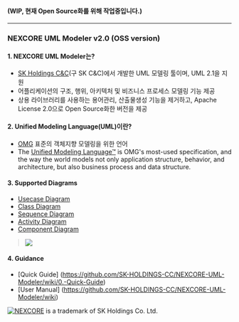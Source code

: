 #### (WIP, 현재 Open Source화를 위해 작업중입니다.)
---
### NEXCORE UML Modeler v2.0 (OSS version)

#### 1. NEXCORE UML Modeler는? 

* [SK Holdings C&C](http://cc.sk.com/)(구 SK C&C)에서 개발한 UML 모델링 툴이며, UML 2.1을 지원
* 어플리케이션의 구조, 행위, 아키텍처 및 비즈니스 프로세스 모델링 기능  제공
* 상용 라이브러리를 사용하는 용어관리, 산출물생성 기능을 제거하고, Apache License 2.0으로 Open Source화한 버전을 제공

#### 2. Unified Modeling Language(UML)이란?

* [OMG](http://www.omg.org/) 표준의 객체지향 모델링을 위한 언어
* The [Unified Modeling Language™](http://www.uml.org/) is OMG's most-used specification, and the way the world models not only application structure, behavior, and architecture, but also business process and data structure.  

#### 3. Supported Diagrams 

* [Usecase Diagram](https://github.com/SK-HOLDINGS-CC/NEXCORE-UML-Modeler/wiki/3.1.-Usecase-Diagram)
* [Class Diagram](https://github.com/SK-HOLDINGS-CC/NEXCORE-UML-Modeler/wiki/3.2.-Class-Diagram)
* [Sequence Diagram](https://github.com/SK-HOLDINGS-CC/NEXCORE-UML-Modeler/wiki/3.3.-Sequence-Diagram)
* [Activity Diagram](https://github.com/SK-HOLDINGS-CC/NEXCORE-UML-Modeler/wiki/3.4.-Activity-Diagram)
* [Component Diagram](https://github.com/SK-HOLDINGS-CC/NEXCORE-UML-Modeler/wiki/3.5.-Component-Diagram)

> ![](https://github.com/SK-HOLDINGS-CC/NEXCORE-UML-Modeler/blob/master/wiki_files/class_diagram1.jpg)

#### 4. Guidance

* [Quick Guide] (https://github.com/SK-HOLDINGS-CC/NEXCORE-UML-Modeler/wiki/0.-Quick-Guide) 
* [User Manual] (https://github.com/SK-HOLDINGS-CC/NEXCORE-UML-Modeler/wiki)


[![NEXCORE](https://github.com/SK-HOLDINGS-CC/NEXCORE-UML-Modeler/blob/master/wiki_files/top_nexcore.gif)](http://nexcore.skcc.com/ko/)  is a trademark of SK Holdings Co. Ltd.
